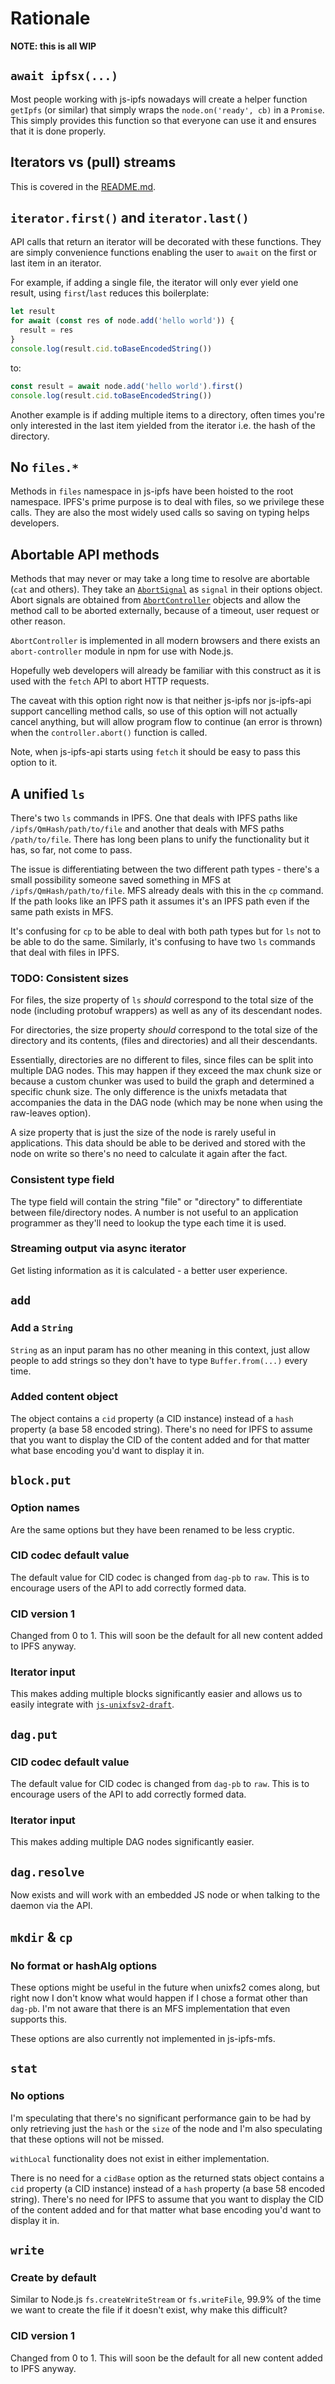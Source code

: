 # Rationale

**NOTE: this is all WIP**

## `await ipfsx(...)`

Most people working with js-ipfs nowadays will create a helper function `getIpfs` (or similar) that simply wraps the `node.on('ready', cb)` in a `Promise`. This simply provides this function so that everyone can use it and ensures that it is done properly.

## Iterators vs (pull) streams

This is covered in the [README.md](README.md#background).

## `iterator.first()` and `iterator.last()`

API calls that return an iterator will be decorated with these functions. They are simply convenience functions enabling the user to `await` on the first or last item in an iterator.

For example, if adding a single file, the iterator will only ever yield one result, using `first`/`last` reduces this boilerplate:

```js
let result
for await (const res of node.add('hello world')) {
  result = res
}
console.log(result.cid.toBaseEncodedString())
```

to:

```js
const result = await node.add('hello world').first()
console.log(result.cid.toBaseEncodedString())
```

Another example is if adding multiple items to a directory, often times you're only interested in the last item yielded from the iterator i.e. the hash of the directory.

## No `files.*`

Methods in `files` namespace in js-ipfs have been hoisted to the root namespace. IPFS's prime purpose is to deal with files, so we privilege these calls. They are also the most widely used calls so saving on typing helps developers.

## Abortable API methods

Methods that may never or may take a long time to resolve are abortable (`cat` and others). They take an [`AbortSignal`](https://developer.mozilla.org/en-US/docs/Web/API/AbortSignal) as `signal` in their options object. Abort signals are obtained from [`AbortController`](https://developer.mozilla.org/en-US/docs/Web/API/AbortController) objects and allow the method call to be aborted externally, because of a timeout, user request or other reason.

`AbortController` is implemented in all modern browsers and there exists an `abort-controller` module in npm for use with Node.js.

Hopefully web developers will already be familiar with this construct as it is used with the `fetch` API to abort HTTP requests.

The caveat with this option right now is that neither js-ipfs nor js-ipfs-api support cancelling method calls, so use of this option will not actually cancel anything, but will allow program flow to continue (an error is thrown) when the `controller.abort()` function is called.

Note, when js-ipfs-api starts using `fetch` it should be easy to pass this option to it.

## A unified `ls`

There's two `ls` commands in IPFS. One that deals with IPFS paths like `/ipfs/QmHash/path/to/file` and another that deals with MFS paths `/path/to/file`. There has long been plans to unify the functionality but it has, so far, not come to pass.

The issue is differentiating between the two different path types - there's a small possibility someone saved something in MFS at `/ipfs/QmHash/path/to/file`. MFS already deals with this in the `cp` command. If the path looks like an IPFS path it assumes it's an IPFS path even if the same path exists in MFS.

It's confusing for `cp` to be able to deal with both path types but for `ls` not to be able to do the same. Similarly, it's confusing to have two `ls` commands that deal with files in IPFS.

### TODO: Consistent sizes

For files, the size property of `ls` _should_ correspond to the total size of the node (including protobuf wrappers) as well as any of its descendant nodes.

For directories, the size property _should_ correspond to the total size of the directory and its contents, (files and directories) and all their descendants.

Essentially, directories are no different to files, since files can be split into multiple DAG nodes. This may happen if they exceed the max chunk size or because a custom chunker was used to build the graph and determined a specific chunk size. The only difference is the unixfs metadata that accompanies the data in the DAG node (which may be none when using the raw-leaves option).

A size property that is just the size of the node is rarely useful in applications. This data should be able to be derived and stored with the node on write so there's no need to calculate it again after the fact.

### Consistent type field

The type field will contain the string "file" or "directory" to differentiate between file/directory nodes. A number is not useful to an application programmer as they'll need to lookup the type each time it is used.

### Streaming output via async iterator

Get listing information as it is calculated - a better user experience.

## `add`

### Add a `String`

`String` as an input param has no other meaning in this context, just allow people to add strings so they don't have to type `Buffer.from(...)` every time.

### Added content object

The object contains a `cid` property (a CID instance) instead of a `hash` property (a base 58 encoded string). There's no need for IPFS to assume that you want to display the CID of the content added and for that matter what base encoding you'd want to display it in.

## `block.put`

### Option names

Are the same options but they have been renamed to be less cryptic.

### CID codec default value

The default value for CID codec is changed from `dag-pb` to `raw`. This is to encourage users of the API to add correctly formed data.

### CID version 1

Changed from 0 to 1. This will soon be the default for all new content added to IPFS anyway.

### Iterator input

This makes adding multiple blocks significantly easier and allows us to easily integrate with [`js-unixfsv2-draft`](https://github.com/mikeal/js-unixfsv2-draft).

## `dag.put`

### CID codec default value

The default value for CID codec is changed from `dag-pb` to `raw`. This is to encourage users of the API to add correctly formed data.

### Iterator input

This makes adding multiple DAG nodes significantly easier.

## `dag.resolve`

Now exists and will work with an embedded JS node or when talking to the daemon via the API.

## `mkdir` & `cp`

### No format or hashAlg options

These options might be useful in the future when unixfs2 comes along, but right now I don't know what would happen if I chose a format other than `dag-pb`. I'm not aware that there is an MFS implementation that even supports this.

These options are also currently not implemented in js-ipfs-mfs.

## `stat`

### No options

I'm speculating that there's no significant performance gain to be had by only retrieving just the `hash` or the `size` of the node and I'm also speculating that these options will not be missed.

`withLocal` functionality does not exist in either implementation.

There is no need for a `cidBase` option as the returned stats object contains a `cid` property (a CID instance) instead of a `hash` property (a base 58 encoded string). There's no need for IPFS to assume that you want to display the CID of the content added and for that matter what base encoding you'd want to display it in.

## `write`

### Create by default

Similar to Node.js `fs.createWriteStream` or `fs.writeFile`, 99.9% of the time we want to create the file if it doesn't exist, why make this difficult?

### CID version 1

Changed from 0 to 1. This will soon be the default for all new content added to IPFS anyway.
